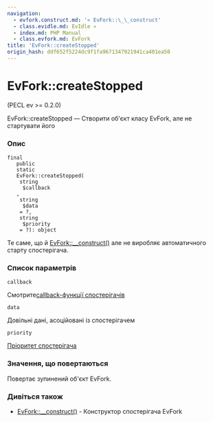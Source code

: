 ```yaml
---
navigation:
  - evfork.construct.md: '« EvFork::\_\_construct'
  - class.evidle.md: EvIdle »
  - index.md: PHP Manual
  - class.evfork.md: EvFork
title: 'EvFork::createStopped'
origin_hash: ddf652f5224dc9f1fa9671347921941ca401ea50
---
```

# EvFork::createStopped

(PECL ev >= 0.2.0)

EvFork::createStopped — Створити об'єкт класу EvFork, але не стартувати його

### Опис

```methodsynopsis
final
   public
   static
   EvFork::createStopped(
    string
     $callback
   , 
    string
     $data
    = ?, 
    string
     $priority
    = ?): object
```

Те саме, що й [EvFork::\_\_construct()](evfork.construct.md) але не виробляє автоматичного старту спостерігача.

### Список параметрів

`callback`

Смотрите[callback-функції спостерігачів](ev.watcher-callbacks.md)

`data`

Довільні дані, асоційовані із спостерігачем

`priority`

[Пріоритет спостерігача](class.ev.md#ev.constants.watcher-pri)

### Значення, що повертаються

Повертає зупинений об'єкт EvFork.

### Дивіться також

-   [EvFork::\_\_construct()](evfork.construct.md) \- Конструктор спостерігача EvFork
